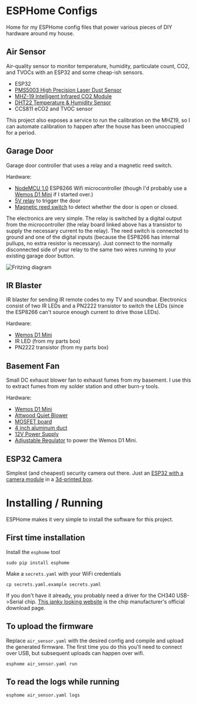 # ESPHome Configs

Home for my ESPHome config files that power various pieces of DIY hardware around my house.

## Air Sensor

Air-quality sensor to monitor temperature, humidity, particulate count, CO2, and TVOCs with an ESP32 and some cheap-ish sensors.

* ESP32
* [PMS5003 High Precision Laser Dust Sensor](https://www.ebay.com/itm/PMS5003-High-Precision-Laser-Dust-Sensor-Module-PM1-0-PM2-5-PM10-Built-in-Fan-N-/263421941788?hash=item3d552bd81c)
* [MHZ-19 Intelligent Infrared CO2 Module](http://www.winsen-sensor.com/products/ndir-co2-sensor/mh-z19.html)
* [DHT22 Temperature & Humidity Sensor](https://www.adafruit.com/product/385)
* CCS811 eCO2 and TVOC sensor

This project also exposes a service to run the calibration on the MHZ19, so I can automate calibration to happen after the house has been unoccupied for a period.

## Garage Door

Garage door controller that uses a relay and a magnetic reed switch.

Hardware:
* [NodeMCU 1.0](https://www.amazon.com/HiLetgo-Version-NodeMCU-Internet-Development/dp/B010O1G1ES) ESP8266 Wifi microcontroller (though I'd probably use a [Wemos D1 Mini](https://www.amazon.com/Makerfocus-NodeMcu-Development-ESP8266-ESP-12F/dp/B01N3P763C) if I started over.)
* [5V relay](https://www.amazon.com/Tolako-Arduino-Indicator-Channel-Official/dp/B00VRUAHLE) to trigger the door
* [Magnetic reed switch](https://www.amazon.com/uxcell-Window-Sensor-Magnetic-Recessed/dp/B00HR8CT8E) to detect whether the door is open or closed.

The electronics are very simple. The relay is switched by a digital output from the microcontroller (the relay board linked above has a transistor to supply the necessary current to the relay). The reed switch is connected to ground and one of the digital inputs (because the ESP8266 has internal pullups, no extra resistor is necessary). Just connect to the normally disconnected side of your relay to the same two wires running to your existing garage door button.

![Fritzing diagram](https://raw.githubusercontent.com/johnboiles/esp-garage-opener/assets/images/fritzing.png)

## IR Blaster

IR blaster for sending IR remote codes to my TV and soundbar. Electronics consist of two IR LEDs and a PN2222 transistor to switch the LEDs (since the ESP8266 can't source enough current to drive those LEDs).

Hardware:
* [Wemos D1 Mini](https://www.amazon.com/gp/product/B01N3P763C)
* IR LED (from my parts box)
* PN2222 transistor (from my parts box)

## Basement Fan

Small DC exhaust blower fan to exhaust fumes from my basement. I use this to extract fumes from my solder station and other burn-y tools.

Hardware:
* [Wemos D1 Mini](https://www.amazon.com/gp/product/B01N3P763C)
* [Attwood Quiet Blower](https://www.amazon.com/Attwood-1749-4-Blower-Resistant-4-Inch/dp/B003EX02DA)
* [MOSFET board](https://www.amazon.com/gp/product/B01J78FX9S)
* [4 inch aluminum duct](https://www.amazon.com/gp/product/B01N6DV33G)
* [12V Power Supply](https://www.amazon.com/gp/product/B00MBBOWAU)
* [Adjustable Regulator](https://www.amazon.com/gp/product/B01MQGMOKI) to power the Wemos D1 Mini.

## ESP32 Camera

Simplest (and cheapest) security camera out there. Just an [ESP32 with a camera module](https://www.amazon.com/gp/product/B07QYTVZL6) in a [3d-printed box](https://www.thingiverse.com/thing:3463679).

# Installing / Running

ESPHome makes it very simple to install the software for this project.

## First time installation

Install the `esphome` tool

    sudo pip install esphome

Make a `secrets.yaml` with your WiFi credentials

    cp secrets.yaml.example secrets.yaml

If you don't have it already, you probably need a driver for the CH340 USB->Serial chip. [This janky looking website](http://www.wch.cn/download/CH341SER_MAC_ZIP.html) is the chip manufacturer's official download page.

## To upload the firmware

Replace `air_sensor.yaml` with the desired config and compile and upload the generated firmware. The first time you do this you'll need to connect over USB, but subsequent uploads can happen over wifi.

    esphome air_sensor.yaml run

## To read the logs while running

    esphome air_sensor.yaml logs
